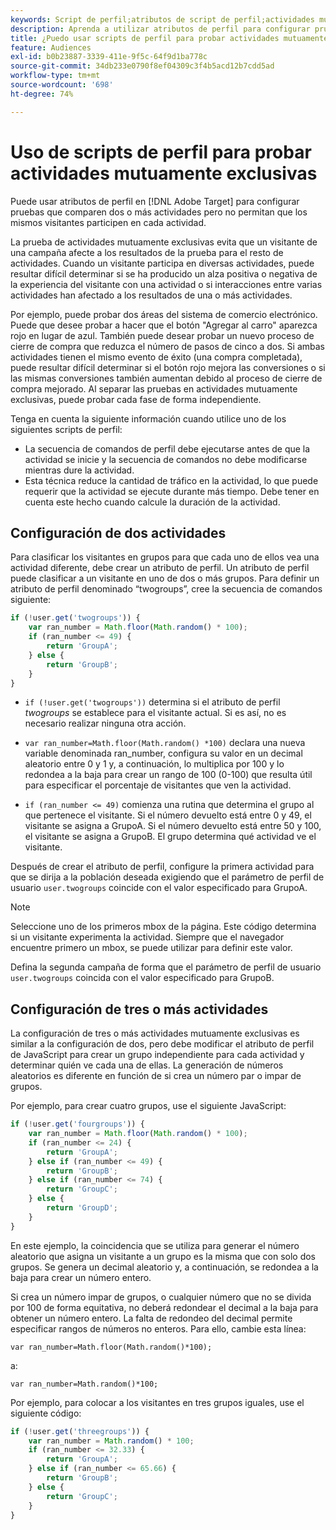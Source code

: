 ```yaml
---
keywords: Script de perfil;atributos de script de perfil;actividades mutuamente excluyentes
description: Aprenda a utilizar atributos de perfil para configurar pruebas en Adobe [!DNL Target] que comparan varias actividades pero no permiten que los mismos visitantes participen en cada actividad.
title: ¿Puedo usar scripts de perfil para probar actividades mutuamente exclusivas?
feature: Audiences
exl-id: b0b23887-3339-411e-9f5c-64f9d1ba778c
source-git-commit: 34db233e0790f8ef04309c3f4b5acd12b7cdd5ad
workflow-type: tm+mt
source-wordcount: '698'
ht-degree: 74%

---
```


# Uso de scripts de perfil para probar actividades mutuamente exclusivas

Puede usar atributos de perfil en [!DNL Adobe Target] para configurar pruebas que comparen dos o más actividades pero no permitan que los mismos visitantes participen en cada actividad.

La prueba de actividades mutuamente exclusivas evita que un visitante de una campaña afecte a los resultados de la prueba para el resto de actividades. Cuando un visitante participa en diversas actividades, puede resultar difícil determinar si se ha producido un alza positiva o negativa de la experiencia del visitante con una actividad o si interacciones entre varias actividades han afectado a los resultados de una o más actividades.

Por ejemplo, puede probar dos áreas del sistema de comercio electrónico. Puede que desee probar a hacer que el botón &quot;Agregar al carro&quot; aparezca rojo en lugar de azul. También puede desear probar un nuevo proceso de cierre de compra que reduzca el número de pasos de cinco a dos. Si ambas actividades tienen el mismo evento de éxito (una compra completada), puede resultar difícil determinar si el botón rojo mejora las conversiones o si las mismas conversiones también aumentan debido al proceso de cierre de compra mejorado. Al separar las pruebas en actividades mutuamente exclusivas, puede probar cada fase de forma independiente.

Tenga en cuenta la siguiente información cuando utilice uno de los siguientes scripts de perfil:

* La secuencia de comandos de perfil debe ejecutarse antes de que la actividad se inicie y la secuencia de comandos no debe modificarse mientras dure la actividad.
* Esta técnica reduce la cantidad de tráfico en la actividad, lo que puede requerir que la actividad se ejecute durante más tiempo. Debe tener en cuenta este hecho cuando calcule la duración de la actividad.

## Configuración de dos actividades

Para clasificar los visitantes en grupos para que cada uno de ellos vea una actividad diferente, debe crear un atributo de perfil. Un atributo de perfil puede clasificar a un visitante en uno de dos o más grupos. Para definir un atributo de perfil denominado “twogroups”, cree la secuencia de comandos siguiente:

```javascript
if (!user.get('twogroups')) { 
    var ran_number = Math.floor(Math.random() * 100); 
    if (ran_number <= 49) { 
        return 'GroupA'; 
    } else { 
        return 'GroupB'; 
    } 
}
```

* `if (!user.get('twogroups'))` determina si el atributo de perfil *twogroups* se establece para el visitante actual. Si es así, no es necesario realizar ninguna otra acción.

* `var ran_number=Math.floor(Math.random() *100)` declara una nueva variable denominada ran_number, configura su valor en un decimal aleatorio entre 0 y 1 y, a continuación, lo multiplica por 100 y lo redondea a la baja para crear un rango de 100 (0-100) que resulta útil para especificar el porcentaje de visitantes que ven la actividad.

* `if (ran_number <= 49)` comienza una rutina que determina el grupo al que pertenece el visitante. Si el número devuelto está entre 0 y 49, el visitante se asigna a GrupoA. Si el número devuelto está entre 50 y 100, el visitante se asigna a GrupoB. El grupo determina qué actividad ve el visitante.

Después de crear el atributo de perfil, configure la primera actividad para que se dirija a la población deseada exigiendo que el parámetro de perfil de usuario `user.twogroups` coincide con el valor especificado para GrupoA.

>[!NOTE]
>
>Seleccione uno de los primeros mbox de la página. Este código determina si un visitante experimenta la actividad. Siempre que el navegador encuentre primero un mbox, se puede utilizar para definir este valor.

Defina la segunda campaña de forma que el parámetro de perfil de usuario `user.twogroups` coincida con el valor especificado para GrupoB.

## Configuración de tres o más actividades

La configuración de tres o más actividades mutuamente exclusivas es similar a la configuración de dos, pero debe modificar el atributo de perfil de JavaScript para crear un grupo independiente para cada actividad y determinar quién ve cada una de ellas. La generación de números aleatorios es diferente en función de si crea un número par o impar de grupos.

Por ejemplo, para crear cuatro grupos, use el siguiente JavaScript:

```javascript
if (!user.get('fourgroups')) { 
    var ran_number = Math.floor​(Math.random() * 100); 
    if (ran_number <= 24) { 
        return 'GroupA'; 
    } else if (ran_number <= 49) { 
        return 'GroupB'; 
    } else if (ran_number <= 74) { 
        return 'GroupC'; 
    } else { 
        return 'GroupD'; 
    } 
}
```

En este ejemplo, la coincidencia que se utiliza para generar el número aleatorio que asigna un visitante a un grupo es la misma que con solo dos grupos. Se genera un decimal aleatorio y, a continuación, se redondea a la baja para crear un número entero.

Si crea un número impar de grupos, o cualquier número que no se divida por 100 de forma equitativa, no deberá redondear el decimal a la baja para obtener un número entero. La falta de redondeo del decimal permite especificar rangos de números no enteros. Para ello, cambie esta línea:

`var ran_number=Math.floor(Math.random()*100);`

a:

`var ran_number=Math.random()*100;`

Por ejemplo, para colocar a los visitantes en tres grupos iguales, use el siguiente código:

```javascript
if (!user.get('threegroups')) { 
    var ran_number = Math.random() * 100; 
    if (ran_number <= 32.33) { 
        return 'GroupA'; 
    } else if (ran_number <= 65.66) { 
        return 'GroupB'; 
    } else { 
        return 'GroupC'; 
    } 
}
```
